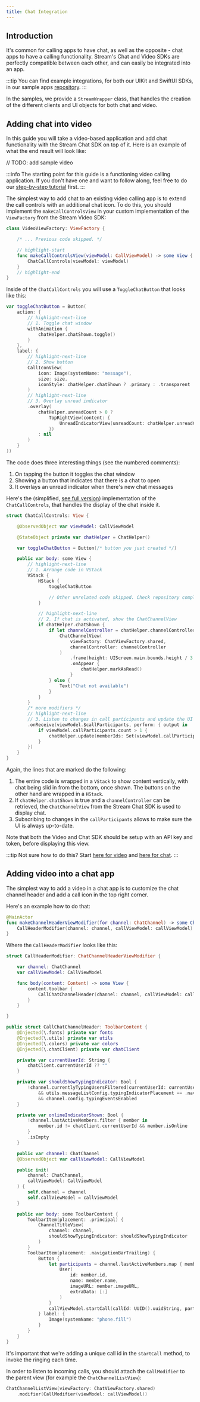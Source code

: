 ```yaml
---
title: Chat Integration
---
```


## Introduction

It's common for calling apps to have chat, as well as the opposite - chat apps to have a calling functionality. Stream's Chat and Video SDKs are perfectly compatible between each other, and can easily be integrated into an app.

:::tip
You can find example integrations, for both our UIKit and SwiftUI SDKs, in our sample apps [repository](https://github.com/GetStream/stream-video-ios-examples).
:::

In the samples, we provide a `StreamWrapper` class, that handles the creation of the different clients and UI objects for both chat and video.

## Adding chat into video

In this guide you will take a video-based application and add chat functionality with the Stream Chat SDK on top of it. Here is an example of what the end result will look like:

// TODO: add sample video

:::info
The starting point for this guide is a functioning video calling application. If you don't have one and want to follow along, feel free to do our [step-by-step tutorial](../tutorial/tutorial.md) first.
:::

The simplest way to add chat to an existing video calling app is to extend the call controls with an additional chat icon. To do this, you should implement the `makeCallControlsView` in your custom implementation of the `ViewFactory` from the Stream Video SDK:

```swift
class VideoViewFactory: ViewFactory {

    /* ... Previous code skipped. */

    // highlight-start
    func makeCallControlsView(viewModel: CallViewModel) -> some View {
        ChatCallControls(viewModel: viewModel)
    }
    // highlight-end
}

```

Inside of the `ChatCallControls` you will use a `ToggleChatButton` that looks like this:

```swift
var toggleChatButton = Button(
    action: {
        // highlight-next-line
        // 1. Toggle chat window
        withAnimation {
            chatHelper.chatShown.toggle()
        }
    },
    label: {
        // highlight-next-line
        // 2. Show button
        CallIconView(
            icon: Image(systemName: "message"),
            size: size,
            iconStyle: chatHelper.chatShown ? .primary : .transparent
        )
        // highlight-next-line
        // 3. Overlay unread indicator
        .overlay(
            chatHelper.unreadCount > 0 ?
                TopRightView(content: {
                    UnreadIndicatorView(unreadCount: chatHelper.unreadCount)
                })
            : nil
        )
    }
))
```

The code does three interesting things (see the numbered comments):

1. On tapping the button it toggles the chat window
2. Showing a button that indicates that there is a chat to open
3. It overlays an unread indicator when there's new chat messages

Here's the (simplified, [see full version](https://github.com/GetStream/stream-video-ios-examples/blob/main/VideoWithChat/VideoWithChat/Sources/ChatCallControls.swift)) implementation of the `ChatCallControls`, that handles the display of the chat inside it.

```swift
struct ChatCallControls: View {

    @ObservedObject var viewModel: CallViewModel

    @StateObject private var chatHelper = ChatHelper()

    var toggleChatButton = Button(/* button you just created */)

    public var body: some View {
        // highlight-next-line
        // 1. Arrange code in VStack
        VStack {
            HStack {
                toggleChatButton

                // Other unrelated code skipped. Check repository complete code.
            }

            // highlight-next-line
            // 2. If chat is activated, show the ChatChannelView
            if chatHelper.chatShown {
                if let channelController = chatHelper.channelController {
                    ChatChannelView(
                        viewFactory: ChatViewFactory.shared,
                        channelController: channelController
                    )
                        .frame(height: UIScreen.main.bounds.height / 3 + 50)
                        .onAppear {
                            chatHelper.markAsRead()
                        }
                } else {
                    Text("Chat not available")
                }
            }
        }
        /* more modifiers */
        // highlight-next-line
        // 3. Listen to changes in call participants and update the UI accordingly
        .onReceive(viewModel.$callParticipants, perform: { output in
            if viewModel.callParticipants.count > 1 {
                chatHelper.update(memberIds: Set(viewModel.callParticipants.map(\.key)))
            }
        })
    }
}
```

Again, the lines that are marked do the following:

1. The entire code is wrapped in a `VStack` to show content vertically, with chat being slid in from the bottom, once shown. The buttons on the other hand are wrapped in a `HStack`.
2. If `chatHelper.chatShown` is true and a `channelController` can be retrieved, the `ChatChannelView` from the Stream Chat SDK is used to display chat.
3. Subscribing to changes in the `callParticipants` allows to make sure the UI is always up-to-date.

Note that both the Video and Chat SDK should be setup with an API key and token, before displaying this view.

:::tip
Not sure how to do this? Start [here for video](https://staging.getstream.io/video/docs/ios/basics/authentication/) and [here for chat](https://getstream.io/chat/docs/sdk/ios/swiftui/getting-started/#creating-the-swiftui-context-provider-object).
:::

## Adding video into a chat app

The simplest way to add a video in a chat app is to customize the chat channel header and add a call icon in the top right corner.

Here's an example how to do that:

```swift
@MainActor
func makeChannelHeaderViewModifier(for channel: ChatChannel) -> some ChatChannelHeaderViewModifier {
    CallHeaderModifier(channel: channel, callViewModel: callViewModel)
}
```

Where the `CallHeaderModifier` looks like this:

```swift
struct CallHeaderModifier: ChatChannelHeaderViewModifier {

    var channel: ChatChannel
    var callViewModel: CallViewModel

    func body(content: Content) -> some View {
        content.toolbar {
            CallChatChannelHeader(channel: channel, callViewModel: callViewModel)
        }
    }

}

public struct CallChatChannelHeader: ToolbarContent {
    @Injected(\.fonts) private var fonts
    @Injected(\.utils) private var utils
    @Injected(\.colors) private var colors
    @Injected(\.chatClient) private var chatClient

    private var currentUserId: String {
        chatClient.currentUserId ?? ""
    }

    private var shouldShowTypingIndicator: Bool {
        !channel.currentlyTypingUsersFiltered(currentUserId: currentUserId).isEmpty
            && utils.messageListConfig.typingIndicatorPlacement == .navigationBar
            && channel.config.typingEventsEnabled
    }

    private var onlineIndicatorShown: Bool {
        !channel.lastActiveMembers.filter { member in
            member.id != chatClient.currentUserId && member.isOnline
        }
        .isEmpty
    }

    public var channel: ChatChannel
    @ObservedObject var callViewModel: CallViewModel

    public init(
        channel: ChatChannel,
        callViewModel: CallViewModel
    ) {
        self.channel = channel
        self.callViewModel = callViewModel
    }

    public var body: some ToolbarContent {
        ToolbarItem(placement: .principal) {
            ChannelTitleView(
                channel: channel,
                shouldShowTypingIndicator: shouldShowTypingIndicator
            )
        }
        ToolbarItem(placement: .navigationBarTrailing) {
            Button {
                let participants = channel.lastActiveMembers.map { member in
                    User(
                        id: member.id,
                        name: member.name,
                        imageURL: member.imageURL,
                        extraData: [:]
                    )
                }
                callViewModel.startCall(callId: UUID().uuidString, participants: participants)
            } label: {
                Image(systemName: "phone.fill")
            }
        }
    }
}
```

It's important that we're adding a unique call id in the `startCall` method, to invoke the ringing each time.

In order to listen to incoming calls, you should attach the `CallModifier` to the parent view (for example the `ChatChannelListView`):

```swift
ChatChannelListView(viewFactory: ChatViewFactory.shared)
    .modifier(CallModifier(viewModel: callViewModel))
```
